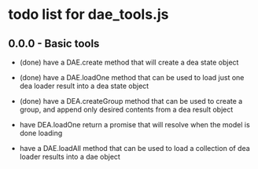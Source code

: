 # todo list for dae_tools.js

## 0.0.0 - Basic tools
* (done) have a DAE.create method that will create a dea state object
* (done) have a DAE.loadOne method that can be used to load just one dea loader result into a dea state object
* (done) have a DEA.createGroup method that can be used to create a group, and append only desired contents from a dea result object

* have DEA.loadOne return a promise that will resolve when the model is done loading

* have a DAE.loadAll method that can be used to load a collection of dea loader results into a dae object
